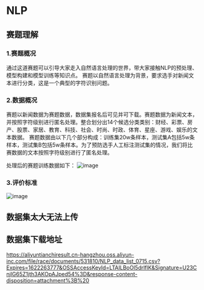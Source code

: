 # NLP
## 赛题理解
### 1.赛题概况
通过这道赛题可以引导大家走入自然语言处理的世界，带大家接触NLP的预处理、模型构建和模型训练等知识点。
赛题以自然语言处理为背景，要求选手对新闻文本进行分类，这是一个典型的字符识别问题。
### 2.数据概况
赛题以新闻数据为赛题数据，数据集报名后可见并可下载。赛题数据为新闻文本，并按照字符级别进行匿名处理。整合划分出14个候选分类类别：财经、彩票、房产、股票、家居、教育、科技、社会、时尚、时政、体育、星座、游戏、娱乐的文本数据。 赛题数据由以下几个部分构成：训练集20w条样本，测试集A包括5w条样本，测试集B包括5w条样本。为了预防选手人工标注测试集的情况，我们将比赛数据的文本按照字符级别进行了匿名处理。

处理后的赛题训练数据如下：
![image](https://user-images.githubusercontent.com/84946452/119933535-de550900-bfb6-11eb-9473-fe393749584c.png)
### 3.评价标准
![image](https://user-images.githubusercontent.com/84946452/119933683-22e0a480-bfb7-11eb-81d2-8b8819eadffc.png)

## 数据集太大无法上传
## 数据集下载地址
https://aliyuntianchiresult.cn-hangzhou.oss.aliyun-inc.com/file/race/documents/531810/NLP_data_list_0715.csv?Expires=1622263777&OSSAccessKeyId=LTAILBoOl5drlflK&Signature=U23CnjlG65Z1jth3AKOpAJped54%3D&response-content-disposition=attachment%3B%20
